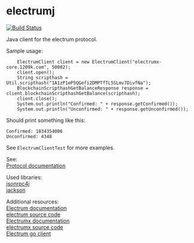 # electrumj

[![Build Status](https://travis-ci.com/electrumj/electrumj.svg?branch=main)](https://travis-ci.org/electrumj/electrumj)

Java client for the electrum protocol.

Sample usage:

```
    ElectrumClient client = new ElectrumClient("electrumx-core.1209k.com", 50002);
    client.open();
    String scripthash = Util.scripthash("1A1zP1eP5QGefi2DMPTfTL5SLmv7DivfNa");
    BlockchainScripthashGetBalanceResponse response = client.blockchainScripthashGetBalance(scripthash);
    client.close();
    System.out.println("Confirmed: " + response.getConfirmed());
    System.out.println("Unconfirmed: " + response.getUnconfirmed());
```

Should print something like this:

```
Confirmed: 1834354006
Unconfirmed: 4348
```


See `ElectrumClientTest` for more examples.

See:<br/>
[Protocol documentation](https://electrumx-spesmilo.readthedocs.io/en/latest/protocol-methods.html)
<br/>

Used libraries:<br/>
[jsonrpc4j](https://github.com/briandilley/jsonrpc4j) <br/>
[jackson](https://github.com/FasterXML/jackson)
<br/>

Additional resources:<br/>
[Electrum documentation](https://electrum.readthedocs.io/en/latest/faq.html) <br/>
[electrum source code](https://github.com/spesmilo/electrum) <br/>
[Electrumx documentation](https://electrumx-spesmilo.readthedocs.io/en/latest/) <br/>
[electrumx source code](https://github.com/spesmilo/electrumx) <br/>
[Electrum go client](https://github.com/checksum0/go-electrum)

 